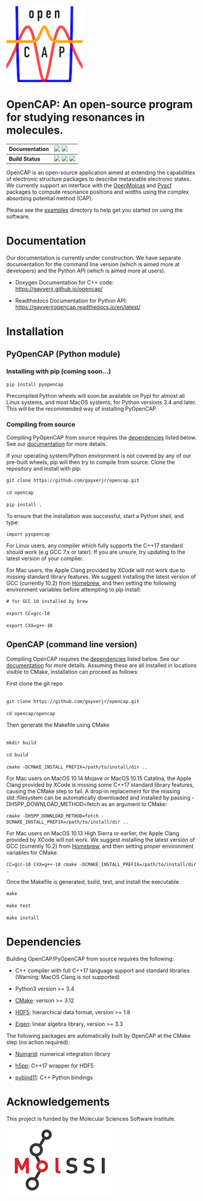 <div align="left">
  <img src="https://github.com/gayverjr/opencap/blob/master/images/opencap_logo.png" height="200px">
</div>

# OpenCAP: An open-source program for studying resonances in molecules.                                                               
| **Documentation** | [![][docs-img]][docs-url] [![][rtd-img]][rtd-url] |
| :------ | :------- |
| **Build Status**  | [![][travis-img]][travis-url] [![][cov-img]][cov-url] [![][lgtm-img]][lgtm-url]  |

[docs-img]: https://img.shields.io/badge/doc-latest-blue.svg
[docs-url]: https://gayverjr.github.io/opencap/
[travis-img]: https://travis-ci.com/gayverjr/opencap.svg?branch=master
[travis-url]: https://travis-ci.com/gayverjr/opencap
[lgtm-img]: https://img.shields.io/lgtm/grade/cpp/g/gayverjr/opencap.svg?logo=lgtm&logoWidth=18
[lgtm-url]: https://lgtm.com/projects/g/gayverjr/opencap/context:cpp
[rtd-img]: https://readthedocs.org/projects/gayverjropencap/badge/?version=latest
[rtd-url]: https://gayverjropencap.readthedocs.io/en/latest/?badge=latest
[cov-img]: https://codecov.io/gh/gayverjr/opencap/branch/master/graph/badge.svg
[cov-url]: https://codecov.io/gh/gayverjr/opencap/branch/master

OpenCAP is an open-source application aimed at extending the capabilities of electronic structure packages to describe metastable electronic states. 
We currently support an interface with the [OpenMolcas](https://gitlab.com/Molcas/OpenMolcas) and [Pyscf](https://github.com/pyscf/pyscf) packages to 
compute resonance positions and widths using the complex absorbing potential method (CAP). 

Please see the [examples](https://github.com/gayverjr/opencap/tree/master/examples) directory to help get you started on using the software.

# Documentation
Our documentation is currently under construction. We have separate documentation for the 
command line version (which is aimed more at developers) and the Python API (which is aimed 
more at users).

* Doxygen Documentation for C++ code: https://gayverjr.github.io/opencap/

* Readthedocs Documentation for Python API: https://gayverjropencap.readthedocs.io/en/latest/

# Installation

## PyOpenCAP (Python module) 

### Installing with pip (coming soon...)

    pip install pyopencap

Precompiled Python wheels will soon be available on Pypi for almost all Linux systems, and 
most MacOS systems, for Python versions 3.4 and later. This will be the recommended way of 
installing PyOpenCAP. 

### Compiling from source

Compiling PyOpenCAP from source requires the [dependencies](#Dependencies) listed below. 
See our [documentation](https://gayverjropencap.readthedocs.io/en/latest/) for more details. 

If your operating system/Python environment is not covered by any of our pre-built wheels,
pip will then try to compile from source. Clone the repository and install with pip:

```
git clone https://github.com/gayverjr/opencap.git

cd opencap

pip install .
```

To ensure that the installation was successful, start a Python shell, and type:

    import pyopencap

For Linux users, any compiler which fully supports the C++17 standard should work 
(e.g GCC 7.x or later). If you are unsure, try updating to the latest version of your 
compiler.

For Mac users, the Apple Clang provided by XCode will not work due to missing standard 
library features. We suggest installing the latest version of GCC (currently 10.2) 
from [Homebrew](https://formulae.brew.sh/formula/gcc), and then setting the following 
environment variables before attempting to pip install:

```
# for GCC 10 installed by brew

export CC=gcc-10

export CXX=g++-10
```

## OpenCAP (command line version)

Compiling OpenCAP requires the [dependencies](##Dependencies) listed below. See our 
[documentation](https://gayverjr.github.io/opencap/) for more details. Assuming these 
are all installed in locations visible to CMake, installation can proceed as follows:

First clone the git repo

```

git clone https://github.com/gayverjr/opencap.git

cd opencap/opencap

```

Then generate the Makefile using CMake

```

mkdir build

cd build

cmake -DCMAKE_INSTALL_PREFIX=/path/to/install/dir ..

```

For Mac users on MacOS 10.14 Mojave or MacOS 10.15 Catalina, the Apple Clang provided by 
XCode is missing some C++17 standard library features, causing the CMake step to fail. A drop-in
replacement for the missing std::filesystem can be automatically downloaded and installed by 
passing -DH5PP_DOWNLOAD_METHOD=fetch as an argument to CMake:


    cmake -DH5PP_DOWNLOAD_METHOD=fetch -DCMAKE_INSTALL_PREFIX=/path/to/install/dir ..

For Mac users on MacOS 10.13 High Sierra or earlier, the Apple Clang provided by XCode 
will not work. We suggest installing the latest version of GCC (currently 10.2) 
from [Homebrew](https://formulae.brew.sh/formula/gcc), and then setting proper environment 
variables for CMake:

    CC=gcc-10 CXX=g++-10 cmake -DCMAKE_INSTALL_PREFIX=/path/to/install/dir .


Once the Makefile is generated, build, test, and install the executable.

```
make

make test

make install

```

# Dependencies

Building OpenCAP/PyOpenCAP from source requires the following:

* C++ compiler with full C++17 language support and standard libraries (Warning: MacOS Clang is not supported)

* Python3 version >= 3.4

* [CMake](https://cmake.org/):  verison >= 3.12

* [HDF5](https://www.hdfgroup.org/solutions/hdf5/): hierarchical data format, version >= 1.8

* [Eigen](http://eigen.tuxfamily.org/dox/): linear algebra library, version >= 3.3


The following packages are automatically built by OpenCAP at the CMake step (no action required):

* [Numgrid](https://github.com/dftlibs/numgrid): numerical integration library

* [h5pp](https://github.com/DavidAce/h5pp): C++17 wrapper for HDF5

* [pybind11](https://github.com/pybind/pybind11): C++ Python bindings
 
# Acknowledgements
This project is funded by the Molecular Sciences Software Institute.


![MolSSI logo](https://github.com/gayverjr/OpenCAP/blob/master/images/molssi_logo.png)
